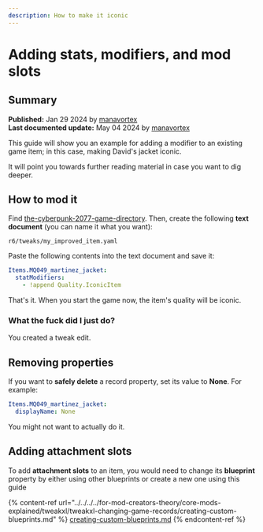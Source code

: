 ```yaml
---
description: How to make it iconic
---
```


# Adding stats, modifiers, and mod slots

## Summary

**Published:** Jan 29 2024 by [manavortex](https://app.gitbook.com/u/NfZBoxGegfUqB33J9HXuCs6PVaC3 "mention")\
**Last documented update:** May 04 2024 by [manavortex](https://app.gitbook.com/u/NfZBoxGegfUqB33J9HXuCs6PVaC3 "mention")

This guide will show you an example for adding a modifier to an existing game item; in this case, making David's jacket iconic.&#x20;

It will point you towards further reading material in case you want to dig deeper.

## How to mod it

Find [the-cyberpunk-2077-game-directory](../../../../for-mod-users/users-modding-cyberpunk-2077/the-cyberpunk-2077-game-directory/ "mention"). Then, create the following **text document** (you can name it what you want):

```
r6/tweaks/my_improved_item.yaml
```

Paste the following contents into the text document and save it:

```yaml
Items.MQ049_martinez_jacket:
  statModifiers:
    - !append Quality.IconicItem
```

That's it. When you start the game now, the item's quality will be iconic.

### What the fuck did I just do?

You created a tweak edit.

## Removing properties

If you want to **safely delete** a record property, set its value to **None**. For example:

```yaml
Items.MQ049_martinez_jacket:
  displayName: None
```

You might not want to actually do it.

## Adding attachment slots

To add **attachment slots** to an item, you would need to change its **blueprint** property by either using other blueprints or create a new one using this guide&#x20;

{% content-ref url="../../../../for-mod-creators-theory/core-mods-explained/tweakxl/tweakxl-changing-game-records/creating-custom-blueprints.md" %}
[creating-custom-blueprints.md](../../../../for-mod-creators-theory/core-mods-explained/tweakxl/tweakxl-changing-game-records/creating-custom-blueprints.md)
{% endcontent-ref %}
